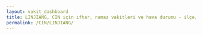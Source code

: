 ```yaml
---
layout: vakit_dashboard
title: LINJIANG, CIN için iftar, namaz vakitleri ve hava durumu - ilçe/eyalet seç
permalink: /CIN/LINJIANG/
---
```


<script type="text/javascript">
  var GLOBAL_COUNTRY = 'CIN';
  var GLOBAL_CITY = 'LINJIANG';
  var GLOBAL_STATE = '';
  var lat = 72;
  var lon = 21;
</script>
